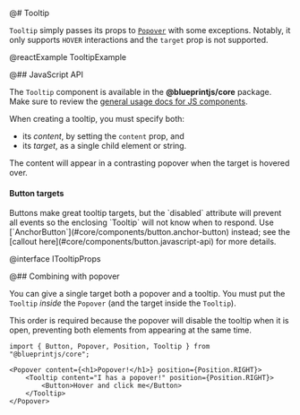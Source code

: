 @# Tooltip

`Tooltip` simply passes its props to [`Popover`](#labs/popover) with some exceptions.
Notably, it only supports `HOVER` interactions and the `target` prop is not supported.

@reactExample TooltipExample

@## JavaScript API

The `Tooltip` component is available in the __@blueprintjs/core__ package.
Make sure to review the [general usage docs for JS components](#blueprint.usage).

When creating a tooltip, you must specify both:
- its _content_, by setting the `content` prop, and
- its _target_, as a single child element or string.

The content will appear in a contrasting popover when the target is hovered over.

<div class="@ns-callout @ns-intent-warning @ns-icon-warning-sign">
    <h4 class="@ns-callout-title">Button targets</h4>
    Buttons make great tooltip targets, but the `disabled` attribute will prevent all
    events so the enclosing `Tooltip` will not know when to respond.
    Use [`AnchorButton`](#core/components/button.anchor-button) instead;
    see the [callout here](#core/components/button.javascript-api) for more details.
</div>

@interface ITooltipProps

@## Combining with popover

You can give a single target both a popover and a tooltip.
You must put the `Tooltip` _inside_ the `Popover` (and the target inside the `Tooltip`).

This order is required because the popover will disable the tooltip when it is open,
preventing both elements from appearing at the same time.

```tsx
import { Button, Popover, Position, Tooltip } from "@blueprintjs/core";

<Popover content={<h1>Popover!</h1>} position={Position.RIGHT}>
    <Tooltip content="I has a popover!" position={Position.RIGHT}>
        <Button>Hover and click me</Button>
    </Tooltip>
</Popover>
```
